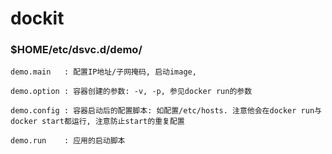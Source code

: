 dockit
====

### $HOME/etc/dsvc.d/demo/

    demo.main   : 配置IP地址/子网掩码, 启动image,

    demo.option : 容器创建的参数: -v, -p, 参见docker run的参数

    demo.config : 容器启动后的配置脚本: 如配置/etc/hosts. 注意他会在docker run与docker start都运行, 注意防止start的重复配置

    demo.run    : 应用的启动脚本
